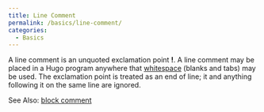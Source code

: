 ```yaml
---
title: Line Comment
permalink: /basics/line-comment/
categories: 
  - Basics
---
```


A line comment is an unquoted exclamation point **!**. A line comment
may be placed in a Hugo program anywhere that
[whitespace](/definitions/whitespace/) (blanks and tabs) may be used. The
exclamation point is treated as an end of line; it and anything
following it on the same line are ignored.

See Also: [block comment](/basics/block-comment/)
